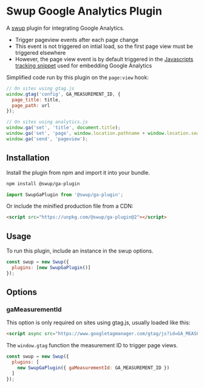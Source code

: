 # Swup Google Analytics Plugin

A [swup](https://swup.js.org) plugin for integrating Google Analytics.

- Trigger pageview events after each page change
- This event is not triggered on intial load, so the first page view must be triggered elsewhere
- However, the page view event is by default triggered in the [Javascripts tracking snippet](https://developers.google.com/analytics/devguides/collection/analyticsjs/#the_javascript_tracking_snippet) used for embedding Google Analytics

Simplified code run by this plugin on the `page:view` hook:

```js
// On sites using gtag.js
window.gtag('config', GA_MEASUREMENT_ID, {
  page_title: title,
  page_path: url
});

// On sites using analytics.js
window.ga('set', 'title', document.title);
window.ga('set', 'page', window.location.pathname + window.location.search);
window.ga('send', 'pageview');
```

## Installation

Install the plugin from npm and import it into your bundle.

```bash
npm install @swup/ga-plugin
```

```js
import SwupGaPlugin from '@swup/ga-plugin';
```

Or include the minified production file from a CDN:

```html
<script src="https://unpkg.com/@swup/ga-plugin@2"></script>
```

## Usage

To run this plugin, include an instance in the swup options.

```javascript
const swup = new Swup({
  plugins: [new SwupGaPlugin()]
});
```

## Options

### gaMeasurementId

This option is only required on sites using gtag.js, usually loaded like this:

```html
<script async src="https://www.googletagmanager.com/gtag/js?id=GA_MEASUREMENT_ID"></script>
```

The `window.gtag` function the measurement ID to trigger page views.

```javascript
const swup = new Swup({
  plugins: [
    new SwupGaPlugin({ gaMeasurementId: GA_MEASUREMENT_ID })
  ]
});
```
